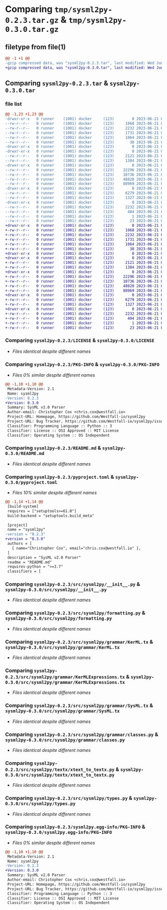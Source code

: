 # Comparing `tmp/sysml2py-0.2.3.tar.gz` & `tmp/sysml2py-0.3.0.tar.gz`

## filetype from file(1)

```diff
@@ -1 +1 @@
-gzip compressed data, was "sysml2py-0.2.3.tar", last modified: Wed Jun 21 03:30:22 2023, max compression
+gzip compressed data, was "sysml2py-0.3.0.tar", last modified: Wed Jun 21 03:26:33 2023, max compression
```

## Comparing `sysml2py-0.2.3.tar` & `sysml2py-0.3.0.tar`

### file list

```diff
@@ -1,23 +1,23 @@
-drwxr-xr-x   0 runner    (1001) docker     (123)        0 2023-06-21 03:30:22.788157 sysml2py-0.2.3/
--rw-r--r--   0 runner    (1001) docker     (123)     1068 2023-06-21 03:30:11.000000 sysml2py-0.2.3/LICENSE
--rw-r--r--   0 runner    (1001) docker     (123)     2232 2023-06-21 03:30:22.788157 sysml2py-0.2.3/PKG-INFO
--rw-r--r--   0 runner    (1001) docker     (123)     1731 2023-06-21 03:30:11.000000 sysml2py-0.2.3/README.md
--rw-r--r--   0 runner    (1001) docker     (123)     1064 2023-06-21 03:30:11.000000 sysml2py-0.2.3/pyproject.toml
--rw-r--r--   0 runner    (1001) docker     (123)       38 2023-06-21 03:30:22.792157 sysml2py-0.2.3/setup.cfg
-drwxr-xr-x   0 runner    (1001) docker     (123)        0 2023-06-21 03:30:22.784157 sysml2py-0.2.3/src/
-drwxr-xr-x   0 runner    (1001) docker     (123)        0 2023-06-21 03:30:22.788157 sysml2py-0.2.3/src/sysml2py/
--rw-r--r--   0 runner    (1001) docker     (123)     2121 2023-06-21 03:30:11.000000 sysml2py-0.2.3/src/sysml2py/__init__.py
--rw-r--r--   0 runner    (1001) docker     (123)     1384 2023-06-21 03:30:11.000000 sysml2py-0.2.3/src/sysml2py/formatting.py
-drwxr-xr-x   0 runner    (1001) docker     (123)        0 2023-06-21 03:30:22.788157 sysml2py-0.2.3/src/sysml2py/grammar/
--rw-r--r--   0 runner    (1001) docker     (123)    22296 2023-06-21 03:30:11.000000 sysml2py-0.2.3/src/sysml2py/grammar/KerML.tx
--rw-r--r--   0 runner    (1001) docker     (123)    10736 2023-06-21 03:30:11.000000 sysml2py-0.2.3/src/sysml2py/grammar/KerMLExpressions.tx
--rw-r--r--   0 runner    (1001) docker     (123)    48820 2023-06-21 03:30:11.000000 sysml2py-0.2.3/src/sysml2py/grammar/SysML.tx
--rw-r--r--   0 runner    (1001) docker     (123)    80969 2023-06-21 03:30:11.000000 sysml2py-0.2.3/src/sysml2py/grammar/classes.py
-drwxr-xr-x   0 runner    (1001) docker     (123)        0 2023-06-21 03:30:22.788157 sysml2py-0.2.3/src/sysml2py/textx/
--rw-r--r--   0 runner    (1001) docker     (123)     6279 2023-06-21 03:30:11.000000 sysml2py-0.2.3/src/sysml2py/textx/xtext_to_textx.py
--rw-r--r--   0 runner    (1001) docker     (123)     1327 2023-06-21 03:30:11.000000 sysml2py-0.2.3/src/sysml2py/types.py
-drwxr-xr-x   0 runner    (1001) docker     (123)        0 2023-06-21 03:30:22.788157 sysml2py-0.2.3/sysml2py.egg-info/
--rw-r--r--   0 runner    (1001) docker     (123)     2232 2023-06-21 03:30:22.000000 sysml2py-0.2.3/sysml2py.egg-info/PKG-INFO
--rw-r--r--   0 runner    (1001) docker     (123)      404 2023-06-21 03:30:22.000000 sysml2py-0.2.3/sysml2py.egg-info/SOURCES.txt
--rw-r--r--   0 runner    (1001) docker     (123)        1 2023-06-21 03:30:22.000000 sysml2py-0.2.3/sysml2py.egg-info/dependency_links.txt
--rw-r--r--   0 runner    (1001) docker     (123)       23 2023-06-21 03:30:22.000000 sysml2py-0.2.3/sysml2py.egg-info/top_level.txt
+drwxr-xr-x   0 runner    (1001) docker     (123)        0 2023-06-21 03:26:33.945388 sysml2py-0.3.0/
+-rw-r--r--   0 runner    (1001) docker     (123)     1068 2023-06-21 03:26:26.000000 sysml2py-0.3.0/LICENSE
+-rw-r--r--   0 runner    (1001) docker     (123)     2232 2023-06-21 03:26:33.945388 sysml2py-0.3.0/PKG-INFO
+-rw-r--r--   0 runner    (1001) docker     (123)     1731 2023-06-21 03:26:26.000000 sysml2py-0.3.0/README.md
+-rw-r--r--   0 runner    (1001) docker     (123)     1064 2023-06-21 03:26:26.000000 sysml2py-0.3.0/pyproject.toml
+-rw-r--r--   0 runner    (1001) docker     (123)       38 2023-06-21 03:26:33.945388 sysml2py-0.3.0/setup.cfg
+drwxr-xr-x   0 runner    (1001) docker     (123)        0 2023-06-21 03:26:33.937388 sysml2py-0.3.0/src/
+drwxr-xr-x   0 runner    (1001) docker     (123)        0 2023-06-21 03:26:33.941388 sysml2py-0.3.0/src/sysml2py/
+-rw-r--r--   0 runner    (1001) docker     (123)     2121 2023-06-21 03:26:26.000000 sysml2py-0.3.0/src/sysml2py/__init__.py
+-rw-r--r--   0 runner    (1001) docker     (123)     1384 2023-06-21 03:26:26.000000 sysml2py-0.3.0/src/sysml2py/formatting.py
+drwxr-xr-x   0 runner    (1001) docker     (123)        0 2023-06-21 03:26:33.941388 sysml2py-0.3.0/src/sysml2py/grammar/
+-rw-r--r--   0 runner    (1001) docker     (123)    22296 2023-06-21 03:26:26.000000 sysml2py-0.3.0/src/sysml2py/grammar/KerML.tx
+-rw-r--r--   0 runner    (1001) docker     (123)    10736 2023-06-21 03:26:26.000000 sysml2py-0.3.0/src/sysml2py/grammar/KerMLExpressions.tx
+-rw-r--r--   0 runner    (1001) docker     (123)    48820 2023-06-21 03:26:26.000000 sysml2py-0.3.0/src/sysml2py/grammar/SysML.tx
+-rw-r--r--   0 runner    (1001) docker     (123)    80969 2023-06-21 03:26:26.000000 sysml2py-0.3.0/src/sysml2py/grammar/classes.py
+drwxr-xr-x   0 runner    (1001) docker     (123)        0 2023-06-21 03:26:33.941388 sysml2py-0.3.0/src/sysml2py/textx/
+-rw-r--r--   0 runner    (1001) docker     (123)     6279 2023-06-21 03:26:26.000000 sysml2py-0.3.0/src/sysml2py/textx/xtext_to_textx.py
+-rw-r--r--   0 runner    (1001) docker     (123)     1327 2023-06-21 03:26:26.000000 sysml2py-0.3.0/src/sysml2py/types.py
+drwxr-xr-x   0 runner    (1001) docker     (123)        0 2023-06-21 03:26:33.945388 sysml2py-0.3.0/sysml2py.egg-info/
+-rw-r--r--   0 runner    (1001) docker     (123)     2232 2023-06-21 03:26:33.000000 sysml2py-0.3.0/sysml2py.egg-info/PKG-INFO
+-rw-r--r--   0 runner    (1001) docker     (123)      404 2023-06-21 03:26:33.000000 sysml2py-0.3.0/sysml2py.egg-info/SOURCES.txt
+-rw-r--r--   0 runner    (1001) docker     (123)        1 2023-06-21 03:26:33.000000 sysml2py-0.3.0/sysml2py.egg-info/dependency_links.txt
+-rw-r--r--   0 runner    (1001) docker     (123)       23 2023-06-21 03:26:33.000000 sysml2py-0.3.0/sysml2py.egg-info/top_level.txt
```

### Comparing `sysml2py-0.2.3/LICENSE` & `sysml2py-0.3.0/LICENSE`

 * *Files identical despite different names*

### Comparing `sysml2py-0.2.3/PKG-INFO` & `sysml2py-0.3.0/PKG-INFO`

 * *Files 0% similar despite different names*

```diff
@@ -1,10 +1,10 @@
 Metadata-Version: 2.1
 Name: sysml2py
-Version: 0.2.3
+Version: 0.3.0
 Summary: SysML v2.0 Parser
 Author-email: Christopher Cox <chris.cox@westfall.io>
 Project-URL: Homepage, https://github.com/Westfall-io/sysml2py
 Project-URL: Bug Tracker, https://github.com/Westfall-io/sysml2py/issues
 Classifier: Programming Language :: Python :: 3
 Classifier: License :: OSI Approved :: MIT License
 Classifier: Operating System :: OS Independent
```

### Comparing `sysml2py-0.2.3/README.md` & `sysml2py-0.3.0/README.md`

 * *Files identical despite different names*

### Comparing `sysml2py-0.2.3/pyproject.toml` & `sysml2py-0.3.0/pyproject.toml`

 * *Files 10% similar despite different names*

```diff
@@ -1,14 +1,14 @@
 [build-system]
 requires = ["setuptools>=61.0"]
 build-backend = "setuptools.build_meta"
 
 [project]
 name = "sysml2py"
-version = "0.2.3"
+version = "0.3.0"
 authors = [
   { name="Christopher Cox", email="chris.cox@westfall.io" },
 ]
 description = "SysML v2.0 Parser"
 readme = "README.md"
 requires-python = ">=3.7"
 classifiers = [
```

### Comparing `sysml2py-0.2.3/src/sysml2py/__init__.py` & `sysml2py-0.3.0/src/sysml2py/__init__.py`

 * *Files identical despite different names*

### Comparing `sysml2py-0.2.3/src/sysml2py/formatting.py` & `sysml2py-0.3.0/src/sysml2py/formatting.py`

 * *Files identical despite different names*

### Comparing `sysml2py-0.2.3/src/sysml2py/grammar/KerML.tx` & `sysml2py-0.3.0/src/sysml2py/grammar/KerML.tx`

 * *Files identical despite different names*

### Comparing `sysml2py-0.2.3/src/sysml2py/grammar/KerMLExpressions.tx` & `sysml2py-0.3.0/src/sysml2py/grammar/KerMLExpressions.tx`

 * *Files identical despite different names*

### Comparing `sysml2py-0.2.3/src/sysml2py/grammar/SysML.tx` & `sysml2py-0.3.0/src/sysml2py/grammar/SysML.tx`

 * *Files identical despite different names*

### Comparing `sysml2py-0.2.3/src/sysml2py/grammar/classes.py` & `sysml2py-0.3.0/src/sysml2py/grammar/classes.py`

 * *Files identical despite different names*

### Comparing `sysml2py-0.2.3/src/sysml2py/textx/xtext_to_textx.py` & `sysml2py-0.3.0/src/sysml2py/textx/xtext_to_textx.py`

 * *Files identical despite different names*

### Comparing `sysml2py-0.2.3/src/sysml2py/types.py` & `sysml2py-0.3.0/src/sysml2py/types.py`

 * *Files identical despite different names*

### Comparing `sysml2py-0.2.3/sysml2py.egg-info/PKG-INFO` & `sysml2py-0.3.0/sysml2py.egg-info/PKG-INFO`

 * *Files 0% similar despite different names*

```diff
@@ -1,10 +1,10 @@
 Metadata-Version: 2.1
 Name: sysml2py
-Version: 0.2.3
+Version: 0.3.0
 Summary: SysML v2.0 Parser
 Author-email: Christopher Cox <chris.cox@westfall.io>
 Project-URL: Homepage, https://github.com/Westfall-io/sysml2py
 Project-URL: Bug Tracker, https://github.com/Westfall-io/sysml2py/issues
 Classifier: Programming Language :: Python :: 3
 Classifier: License :: OSI Approved :: MIT License
 Classifier: Operating System :: OS Independent
```

